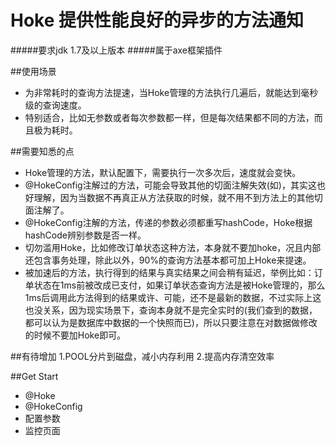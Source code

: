 # Hoke  提供性能良好的异步的方法通知
#####要求jdk 1.7及以上版本
#####属于axe框架插件

##使用场景
* 为非常耗时的查询方法提速，当Hoke管理的方法执行几遍后，就能达到毫秒级的查询速度。
* 特别适合，比如无参数或者每次参数都一样，但是每次结果都不同的方法，而且极为耗时。

##需要知悉的点
* Hoke管理的方法，默认配置下，需要执行一次多次后，速度就会变快。
* @HokeConfig注解过的方法，可能会导致其他的切面注解失效(如)，其实这也好理解，因为当数据不再真正从方法获取的时候，就不用不到方法上的其他切面注解了。
* @HokeConfig注解的方法，传递的参数必须都重写hashCode，Hoke根据hashCode辨别参数是否一样。
* 切勿滥用Hoke，比如修改订单状态这种方法，本身就不要加hoke，况且内部还包含事务处理，除此以外，90%的查询方法基本都可加上Hoke来提速。
* 被加速后的方法，执行得到的结果与真实结果之间会稍有延迟，举例比如：订单状态在1ms前被改成已支付，如果订单状态查询方法是被Hoke管理的，那么1ms后调用此方法得到的结果或许、可能，还不是最新的数据，不过实际上这也没关系，因为现实场景下，查询本身就不是完全实时的(我们查到的数据，都可以认为是数据库中数据的一个快照而已)，所以只要注意在对数据做修改的时候不要加Hoke即可。

##有待增加
1.POOL分片到磁盘，减小内存利用
2.提高内存清空效率

##Get Start
* @Hoke
* @HokeConfig
* 配置参数
* 监控页面 